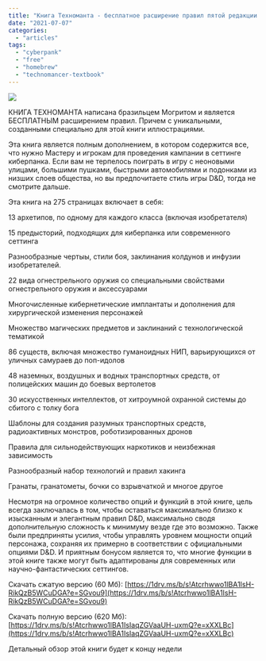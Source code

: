 ```yaml
---
title: "Книга Техноманта - бесплатное расширение правил пятой редакции для киберпанка"
date: "2021-07-07"
categories: 
  - "articles"
tags: 
  - "cyberpank"
  - "free"
  - "homebrew"
  - "technomancer-textbook"
---
```


![](https://cyborgsandmages.files.wordpress.com/2021/07/technomancers-textbook-cover-1.png?w=635)

КНИГА ТЕХНОМАНТА написана бразильцем Могритом и является БЕСПЛАТНЫМ расширением правил. Причем с уникальными, созданными специально для этой книги иллюстрациями.

Эта книга является полным дополнением, в котором содержится все, что нужно Мастеру и игрокам для проведения кампании в сеттинге киберпанка. Если вам не терпелось поиграть в игру с неоновыми улицами, большими пушками, быстрыми автомобилями и подонками из низших слоев общества, но вы предпочитаете стиль игры D&D, тогда не смотрите дальше.

Эта книга на 275 страницах включает в себя:

13 архетипов, по одному для каждого класса (включая изобретателя)

15 предысторий, подходящих для киберпанка или современного сеттинга

Разнообразные чертыы, стили боя, заклинания колдунов и инфузии изобретателей.

22 вида огнестрельного оружия со специальными свойствами огнестрельного оружия и аксессуарами

Многочисленные кибернетические имплантаты и дополнения для хирургической изменения персонажей

Множество магических предметов и заклинаний с технологической тематикой

86 существ, включая множество гуманоидных НИП, варьирующихся от уличных самураев до поп-идолов

48 наземных, воздушных и водных транспортных средств, от полицейских машин до боевых вертолетов

30 искусственных интеллектов, от хитроумной охранной системы до сбитого с толку бога

Шаблоны для создания разумных транспортных средств, радиоактивных монстров, роботизированных дронов

Правила для сильнодействующих наркотиков и неизбежная зависимость

Разнообразный набор технологий и правил хакинга

Гранаты, гранатометы, бочки со взрывчаткой и многое другое

Несмотря на огромное количество опций и функций в этой книге, цель всегда заключалась в том, чтобы оставаться максимально близко к изысканным и элегантным правил D&D, максимально сводя дополнительную сложность к минимуму везде где это возможно. Также были предприняты усилия, чтобы управлять уровнем мощности опций персонажа, сохраняя их примерно в соответствии с официальными опциями D&D. И приятным бонусом является то, что многие функции в этой книге также могут быть адаптированы для современных или научно-фантастических сеттингов.

Скачать сжатую версию (60 Мб): [https://1drv.ms/b/s!Atcrhwwo1lBA1IsH-RikQzB5WCuDGA?e=SGvou9](https://1drv.ms/b/s!Atcrhwwo1lBA1IsH-RikQzB5WCuDGA?e=SGvou9)

Скачать полную версию (620 Мб): [https://1drv.ms/b/s!Atcrhwwo1lBA1IsIaqZGVaaUH-uxmQ?e=xXXLBc](https://1drv.ms/b/s!Atcrhwwo1lBA1IsIaqZGVaaUH-uxmQ?e=xXXLBc)

Детальный обзор этой книги будет к концу недели

